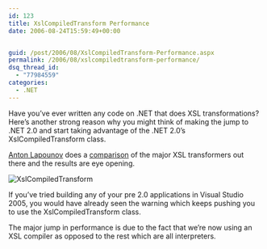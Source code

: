 ```yaml
---
id: 123
title: XslCompiledTransform Performance
date: 2006-08-24T15:59:49+00:00


guid: /post/2006/08/XslCompiledTransform-Performance.aspx
permalink: /2006/08/xslcompiledtransform-performance/
dsq_thread_id:
  - "77984559"
categories:
  - .NET
---
```

<p>Have&nbsp;you&rsquo;ve ever written any code on .NET that does XSL transformations? Here&rsquo;s another strong reason why you might think of making the jump to .NET 2.0 and start taking advantage of the .NET 2.0&rsquo;s XslCompiledTransform class.</p>
<p><a class="headermaintitle" id="_ctl0____ctl0___bt___BlogTitle" href="http://blogs.msdn.com/antosha/default.aspx">Anton Lapounov</a>&nbsp;does a <a href="http://blogs.msdn.com/antosha/archive/2006/07/24/677560.aspx">comparison</a> of&nbsp;the major XSL transformers out there and the results are eye opening.</p>
<p><img alt="XslCompiledTransform" src="http://www.merill.net/wp-content/uploads/contentbinary/XslCompiledTransform.jpg" border="0" /></p>
<p>If you&rsquo;ve tried building any of your pre 2.0 applications in Visual Studio 2005, you would have already seen the warning which keeps pushing you to use the XslCompiledTransform class.</p>
<p>The major jump in performance is due to the fact that we&rsquo;re now using an XSL compiler as opposed to the rest which are all interpreters.</p>